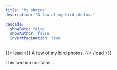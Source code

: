 ```yaml
---
title: "My photos"
description: "A few of my bird photos."

cascade:
  showDate: false
  showAuthor: false
  invertPagination: true
---
```


{{< lead >}}
A few of my bird photos.
{{< /lead >}}

This section contains.... 

